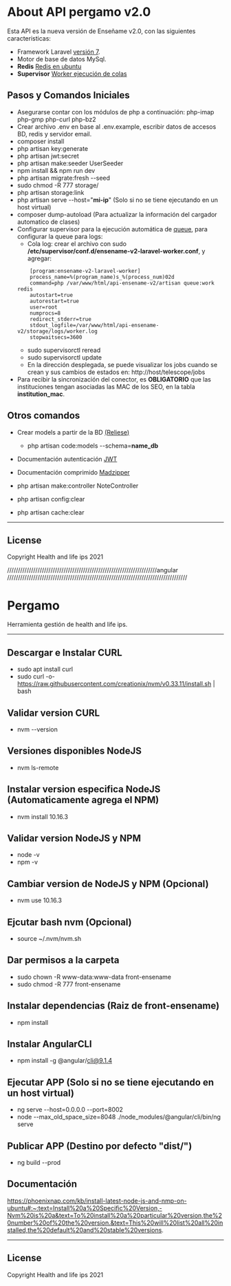 
# About API pergamo v2.0

Esta API es la nueva versión de Enseñame v2.0, con las siguientes caracteristicas:

-   Framework Laravel [versión 7](https://laravel.com/docs/7.x#server-requirements).
-   Motor de base de datos MySql.
-   **Redis** [Redis en ubuntu](https://www.digitalocean.com/community/tutorials/como-instalar-y-proteger-redis-en-ubuntu-18-04-es)
-   **Supervisor** [Worker ejecución de colas](https://laravel.com/docs/7.x/queues#supervisor-configuration)

## Pasos y Comandos Iniciales

-   Asegurarse contar con los módulos de php a continuación: php-imap php-gmp php-curl php-bz2
-   Crear archivo .env en base al .env.example, escribir datos de accesos BD, redis y servidor email.
-   composer install
-   php artisan key:generate
-   php artisan jwt:secret
-   php artisan make:seeder UserSeeder
-   npm install && npm run dev
-   php artisan migrate:fresh --seed
-   sudo chmod -R 777 storage/
-   php artisan storage:link
-   php artisan serve --host="**mi-ip**" (Solo si no se tiene ejecutando en un host virtual)
-   composer dump-autoload  (Para actualizar la información del cargador automatico de clases)
-   Configurar supervisor para la ejecución automática de [queue](https://laravel.com/docs/7.x/queues#supervisor-configuration), para configurar la queue para logs:
    -   Cola log: crear el archivo con sudo **/etc/supervisor/conf.d/ensename-v2-laravel-worker.conf**, y agregar:
    ```
        [program:ensename-v2-laravel-worker]
        process_name=%(program_name)s_%(process_num)02d
        command=php /var/www/html/api-ensename-v2/artisan queue:work redis
        autostart=true
        autorestart=true
        user=root
        numprocs=8
        redirect_stderr=true
        stdout_logfile=/var/www/html/api-ensename-v2/storage/logs/worker.log
        stopwaitsecs=3600
    ```
    -   sudo supervisorctl reread
    -   sudo supervisorctl update
    -   En la dirección desplegada, se puede visualizar los jobs cuando se crean y sus cambios de estados en: http://host/telescope/jobs
-   Para recibir la sincronización del conector, es **OBLIGATORIO** que las instituciones tengan asociadas las MAC de los SEO, en la tabla **institution_mac**.

## Otros comandos

-   Crear models a partir de la BD [(Reliese)](https://github.com/reliese/laravel)

    - php artisan code:models --schema=**name_db**

-   Documentación autenticación [JWT](https://jwt-auth.readthedocs.io/en/develop/laravel-installation/#generate-secret-key)

-   Documentación comprimido [Madzipper](https://github.com/madnest/madzipper)

-   php artisan make:controller NoteController

-   php artisan config:clear

-   php artisan cache:clear

---

## License

Copyright Health and life ips 2021

/////////////////////////////////////////////////////////////////////angular ///////////////////////////////////////////////////////////////////////////////////


# Pergamo
Herramienta gestión de health and life ips.

---

## Descargar e Instalar CURL
-   sudo apt install curl
-   sudo curl -o- https://raw.githubusercontent.com/creationix/nvm/v0.33.11/install.sh | bash
## Validar version CURL
-   nvm --version
## Versiones disponibles NodeJS
-   nvm ls-remote
## Instalar version especifica NodeJS (Automaticamente agrega el NPM)
-   nvm install 10.16.3
## Validar version NodeJS y NPM
-   node -v 
-   npm -v
## Cambiar version de NodeJS y NPM (Opcional)
-   nvm use 10.16.3

## Ejcutar bash nvm (Opcional)
-   source ~/.nvm/nvm.sh

## Dar permisos a la carpeta
-   sudo chown -R www-data:www-data front-ensename
-   sudo chmod -R 777 front-ensename


## Instalar dependencias (Raiz de front-ensename)
-   npm install

## Instalar AngularCLI
-   npm install -g @angular/cli@9.1.4

## Ejecutar APP (Solo si no se tiene ejecutando en un host virtual)
-   ng serve --host=0.0.0.0 --port=8002
-   node --max_old_space_size=8048 ./node_modules/@angular/cli/bin/ng serve

## Publicar APP (Destino por defecto "dist/")
-   ng build --prod

## Documentación
https://phoenixnap.com/kb/install-latest-node-js-and-nmp-on-ubuntu#:~:text=Install%20a%20Specific%20Version,-Nvm%20is%20a&text=To%20install%20a%20particular%20version,the%20number%20of%20the%20version.&text=This%20will%20list%20all%20installed,the%20default%20and%20stable%20versions.

---
## License

Copyright Health and life ips 2021
